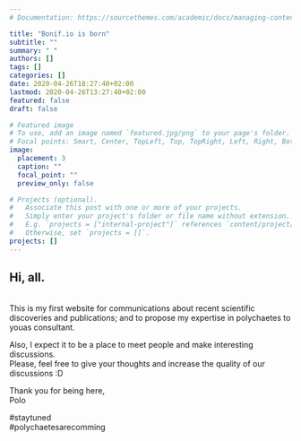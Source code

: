 ```yaml
---
# Documentation: https://sourcethemes.com/academic/docs/managing-content/

title: "Bonif.io is born"
subtitle: ""
summary: " "
authors: []
tags: []
categories: []
date: 2020-04-26T18:27:40+02:00
lastmod: 2020-04-26T13:27:40+02:00
featured: false
draft: false

# Featured image
# To use, add an image named `featured.jpg/png` to your page's folder.
# Focal points: Smart, Center, TopLeft, Top, TopRight, Left, Right, BottomLeft, Bottom, BottomRight.
image:
  placement: 3
  caption: ""
  focal_point: ""
  preview_only: false

# Projects (optional).
#   Associate this post with one or more of your projects.
#   Simply enter your project's folder or file name without extension.
#   E.g. `projects = ["internal-project"]` references `content/project/deep-learning/index.md`.
#   Otherwise, set `projects = []`.
projects: []
---
```

## Hi, all.
<br>
This is my first website for communications about recent scientific discoveries and publications; and to propose my expertise in polychaetes to youas consultant.

Also, I expect it to be a place to meet people and make interesting discussions.  
Please, feel free to give your thoughts and increase the quality of our discussions :D  


Thank you for being here,  
Polo

#staytuned  
#polychaetesarecomming
